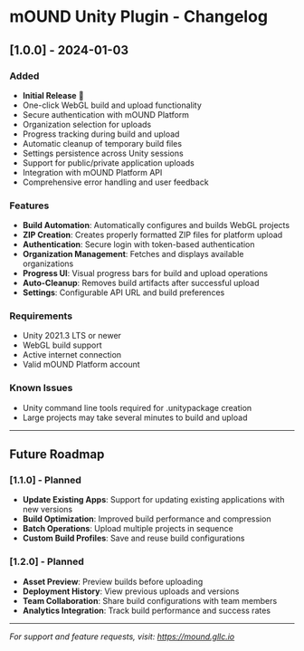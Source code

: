 # mOUND Unity Plugin - Changelog

## [1.0.0] - 2024-01-03

### Added
- **Initial Release** 🎉
- One-click WebGL build and upload functionality
- Secure authentication with mOUND Platform
- Organization selection for uploads
- Progress tracking during build and upload
- Automatic cleanup of temporary build files
- Settings persistence across Unity sessions
- Support for public/private application uploads
- Integration with mOUND Platform API
- Comprehensive error handling and user feedback

### Features
- **Build Automation**: Automatically configures and builds WebGL projects
- **ZIP Creation**: Creates properly formatted ZIP files for platform upload
- **Authentication**: Secure login with token-based authentication
- **Organization Management**: Fetches and displays available organizations
- **Progress UI**: Visual progress bars for build and upload operations
- **Auto-Cleanup**: Removes build artifacts after successful upload
- **Settings**: Configurable API URL and build preferences

### Requirements
- Unity 2021.3 LTS or newer
- WebGL build support
- Active internet connection
- Valid mOUND Platform account

### Known Issues
- Unity command line tools required for .unitypackage creation
- Large projects may take several minutes to build and upload

---

## Future Roadmap

### [1.1.0] - Planned
- **Update Existing Apps**: Support for updating existing applications with new versions
- **Build Optimization**: Improved build performance and compression
- **Batch Operations**: Upload multiple projects in sequence
- **Custom Build Profiles**: Save and reuse build configurations

### [1.2.0] - Planned
- **Asset Preview**: Preview builds before uploading
- **Deployment History**: View previous uploads and versions
- **Team Collaboration**: Share build configurations with team members
- **Analytics Integration**: Track build performance and success rates

---

*For support and feature requests, visit: https://mound.gllc.io*
